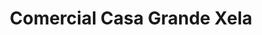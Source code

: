---
title: "Comercial Casa Grande Xela"
url: /quetzaltenango/comercial-casa-grande-xela/
shop: hágalo usted mismo
---